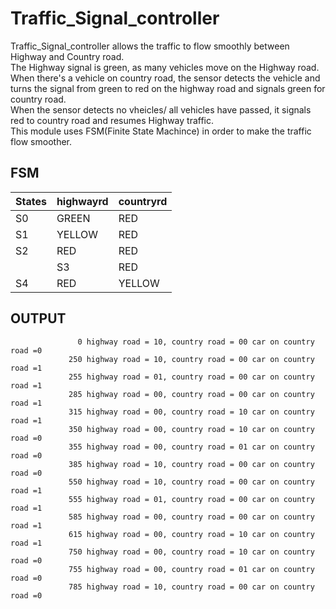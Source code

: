 # Traffic_Signal_controller
 Traffic_Signal_controller allows the traffic to flow smoothly between Highway and Country road.<br/>
 The Highway signal is green, as many vehicles move on the Highway road. When there's a vehicle on country road, the sensor detects the vehicle and turns the signal from green to red on the highway road and signals green for country road.<br/>
When the sensor detects no vheicles/ all vehicles have passed, it signals red to country road and resumes Highway traffic.<br/>
This module uses FSM(Finite State Machince) in order to make the traffic flow smoother.<br/>
## FSM
|**States**  |       **highwayrd**  | **countryrd** <br/>|
| --- | --- | --- |
|S0          |   GREEN    |   RED<br/>|
|S1           |  YELLOW   |   RED<br/>|
|S2          |   RED      |   RED<br/>|
||S3          |   RED     |    GREEN<br/>|
S4           |  RED      |   YELLOW<br/>|

## OUTPUT
                   0 highway road = 10, country road = 00 car on country road =0
                 250 highway road = 10, country road = 00 car on country road =1
                 255 highway road = 01, country road = 00 car on country road =1
                 285 highway road = 00, country road = 00 car on country road =1
                 315 highway road = 00, country road = 10 car on country road =1
                 350 highway road = 00, country road = 10 car on country road =0
                 355 highway road = 00, country road = 01 car on country road =0
                 385 highway road = 10, country road = 00 car on country road =0
                 550 highway road = 10, country road = 00 car on country road =1
                 555 highway road = 01, country road = 00 car on country road =1
                 585 highway road = 00, country road = 00 car on country road =1
                 615 highway road = 00, country road = 10 car on country road =1
                 750 highway road = 00, country road = 10 car on country road =0
                 755 highway road = 00, country road = 01 car on country road =0
                 785 highway road = 10, country road = 00 car on country road =0
